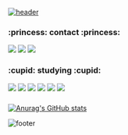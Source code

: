 <a href="https://www.notion.so/sowowon/Back-end-Developer-00c3e591f20e42b387e63e55e426b3f7">  

![header](https://capsule-render.vercel.app/api?type=waving&height=200&fontAlign=15&fontAlignY=30&color=gradient&text=sowon&desc=Web%20Back-End%20Developer&descAlignY=52&descAlign=16)
</a>

<h3>:princess: contact :princess:</h3>
<div>
 <a href="https://www.instagram.com/sowowon_6/"><img src="https://img.shields.io/badge/Instagram-E4405F?style=flat-square&logo=Instagram&logoColor=white"/></a>
 <a href="mailto:sowonpark628@gmail.com"><img src="https://img.shields.io/badge/Gmail-EA4335?style=flat-square&logo=Gmail&logoColor=white"/></a>
 <a href="https://velog.io/@dghff"><img src="https://img.shields.io/badge/Velog-33cc99?style=flat-square&logo=Java&logoColor=white"/></a>

</div>

<h3>:cupid: studying :cupid:</h3>
<div>
 <img src="https://img.shields.io/badge/Java-D40000?style=flat-square&logo=Java&logoColor=white"/>
 <img src="https://img.shields.io/badge/SpringBoot-6DB33F?style=flat-square&logo=SpringBoot&logoColor=white"/>
 <img src="https://img.shields.io/badge/Javascipt-f7df1e?style=flat-square&logo=JavaScript&logoColor=white"/>
 <img src="https://img.shields.io/badge/Vue.js-4FC08D?style=flat-square&logo=Vue.js&logoColor=white"/>
 <img src="https://img.shields.io/badge/AWS-232F3E?style=flat-square&logo=Amazon AWS&logoColor=white"/>
 <img src="https://img.shields.io/badge/Electron-47848F?style=flat-square&logo=Electron&logoColor=white"/>
 <!-- <img src="https://img.shields.io/badge/Android-3DDC84?style=flat-square&logo=Android&logoColor=white"/> -->
</div>
 
<h3></h3>

[![Anurag's GitHub stats](https://github-readme-stats.vercel.app/api?username=devSOWON0628)](https://github.com/devSOWON0628/github-readme-stats)

![footer](https://capsule-render.vercel.app/api?type=waving&height=200&fontAlign=80&fontAlignY=40&color=gradient&section=footer)
